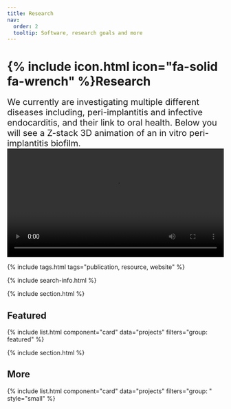 ```yaml
---
title: Research
nav:
  order: 2
  tooltip: Software, research goals and more
---
```


# {% include icon.html icon="fa-solid fa-wrench" %}Research

<span style="font-size: 20px;">
We currently are investigating multiple different diseases including, peri-implantitis and infective endocarditis, and their link to oral health. Below you will see a Z-stack 3D animation of an in vitro peri-implantitis biofilm.
</span>

<div style="text-align: center;">
  <video width="100%" height="auto" controls>
    <source src="/images/cell5.mp4" type="video/mp4">
    Your browser does not support the video tag.
  </video>
</div>

{% include tags.html tags="publication, resource, website" %}

{% include search-info.html %}

{% include section.html %}

## Featured

{% include list.html component="card" data="projects" filters="group: featured" %}

{% include section.html %}

## More

{% include list.html component="card" data="projects" filters="group: " style="small" %}

